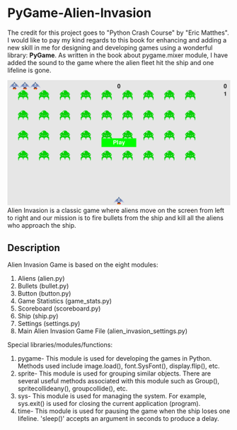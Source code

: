 # PyGame-Alien-Invasion

The credit for this project goes to "Python Crash Course" by "Eric Matthes". I would like to pay my kind regards to this book for enhancing and adding a new skill in me for designing and developing games using a wonderful library: **PyGame**. As written in the book about pygame.mixer module, I have added the sound to the game where the alien fleet hit the ship and one lifeline is gone.

![Alien Invasion Game Screenshot](https://github.com/Anshita1Saxena/PyGame-Alien-Invasion/blob/main/images/alien_invasion_game.png)
Alien Invasion is a classic game where aliens move on the screen from left to right and our mission is to fire bullets from the ship and kill all the aliens who approach the ship.

## Description

Alien Invasion Game is based on the eight modules:

1) Aliens (alien.py)
2) Bullets (bullet.py)
3) Button (button.py)
4) Game Statistics (game_stats.py)
5) Scoreboard (scoreboard.py)
6) Ship (ship.py)
7) Settings (settings.py)
8) Main Alien Invasion Game File (alien_invasion_settings.py)

Special libraries/modules/functions:

1) pygame- This module is used for developing the games in Python. Methods used include image.load(), font.SysFont(), display.flip(), etc.
2) sprite- This module is used for grouping similar objects. There are several useful methods associated with this module such as Group(), spritecollideany(), groupcollide(), etc.
3) sys- This module is used for managing the system. For example, sys.exit() is used for closing the current application (program).
4) time- This module is used for pausing the game when the ship loses one lifeline. 'sleep()' accepts an argument in seconds to produce a delay.

